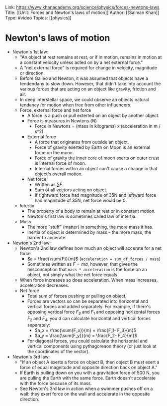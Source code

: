 Link: https://www.khanacademy.org/science/physics/forces-newtons-laws
Title: [[Unit: Forces and Newton's laws of motion]]
Author: [[Salman Khan]]
Type: #video
Topics: [[physics]]

# Newton's laws of motion
* Newton's 1st law:
    * "An object at rest remains at rest, or if in motion, remains in motion at a constant velocity unless acted on by a net external force."
    * A "net external force" is required for change in velocity, magnitude or direction.
    * Before Galieo and Newton, it was assumed that objects have a tendendany to slow down. However, that didn't take into account the various forces that are acting on an object like gravity, friction and air.
    * In deep interstellar space, we could observe an objects natural tendancy for motion when free from other influencers.
    * Force, external force and net force
        * A force is a push or pull exterted on an object by another object.
        * Force is measures in Newtons ($N$)
            * Force in Newtons = (mass in kilograms) x (acceleration in m / s^2)
        * External force
            * A force that originates from outside an object.
            * Force of gravity exerted by Earth on Moon is an external force on the moon.
            * Force of gravity the inner core of moon exerts on outer crust is internal force of moon.
            * Internal forces within an object can't cause a change in that object's overall motion.
        * Net force
            * Written as $\sum{F}$
            * Sum of all vectors acting on object.
            * If rightward force had magnitude of 35N and leftward force had magnitude of 35N, net force would be 0.
    * Intertia
        * The property of a body to remain at rest or in constant motion.
        * Newton's first law is sometimes called law of intertia.
    * Mass
        * The more "stuff" (matter) in something, the more mass it has.
        * Inertia of object is determined by mass - the more mass, the harder to accerate.
* Newton's 2nd law:
    * Newton's 2nd law defines how much an object will accerate for a net force
        * $a = \frac{\sum{F}}{m}$ (`acceleration = sum_of_forces / mass`)
        * Sometimes written as $F = ma$, however, that gives the misconception that `mass * acceleration` is the force on an object, not simply what the net force equals
    * When force increases so does acceleration. When mass increases, acceleration decreases.
    * Net force
        * Total sum of forces pushing or pulling on object.
        * Forces are vectors so can be separated into horizontal and vertical forces and added separately. For example, if there's opposing vertical force $F_3$  and $F_1$ and opposing horizontal forces $F_2$ and $F_4$, you'd can calculate horizontal and vertical forces separately:
            * $a_x = \frac{\sum{F_x}}{m} = \frac{F_1- F_3}{m}$
            * $a_y = \frac{\sum{F_y}}{m} = \frac{F_2- F_4}{m}$
        * For diagonal forces, you could calculate the horizontal and vertical components using pythagoreaon theory (or just look at the coordinates of the vector).
* Newton's 3rd law:
    * "If an object A exerts a force on object B, then object B must exert a force of equal magnitude and opposite direction back on object A."
    * If Earth is pulling down on you with a gravitation force of 500 N, you are pulling the Earth with the same force. Earth doesn't accelerate with the force because of its mass.
    * See Newton's 3rd law in action when a swimmer pushes off on a wall: they exert force on the wall and accelerate in the opposite direction.